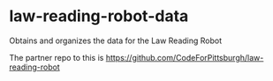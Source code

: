 # law-reading-robot-data
Obtains and organizes the data for the Law Reading Robot

The partner repo to this is https://github.com/CodeForPittsburgh/law-reading-robot
